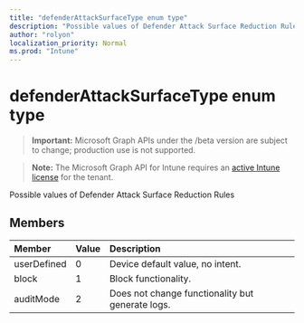 ```yaml
---
title: "defenderAttackSurfaceType enum type"
description: "Possible values of Defender Attack Surface Reduction Rules"
author: "rolyon"
localization_priority: Normal
ms.prod: "Intune"
---
```


# defenderAttackSurfaceType enum type

> **Important:** Microsoft Graph APIs under the /beta version are subject to change; production use is not supported.

> **Note:** The Microsoft Graph API for Intune requires an [active Intune license](https://go.microsoft.com/fwlink/?linkid=839381) for the tenant.

Possible values of Defender Attack Surface Reduction Rules

## Members
|Member|Value|Description|
|:---|:---|:---|
|userDefined|0|Device default value, no intent.|
|block|1|Block functionality.|
|auditMode|2|Does not change functionality but generate logs.|




